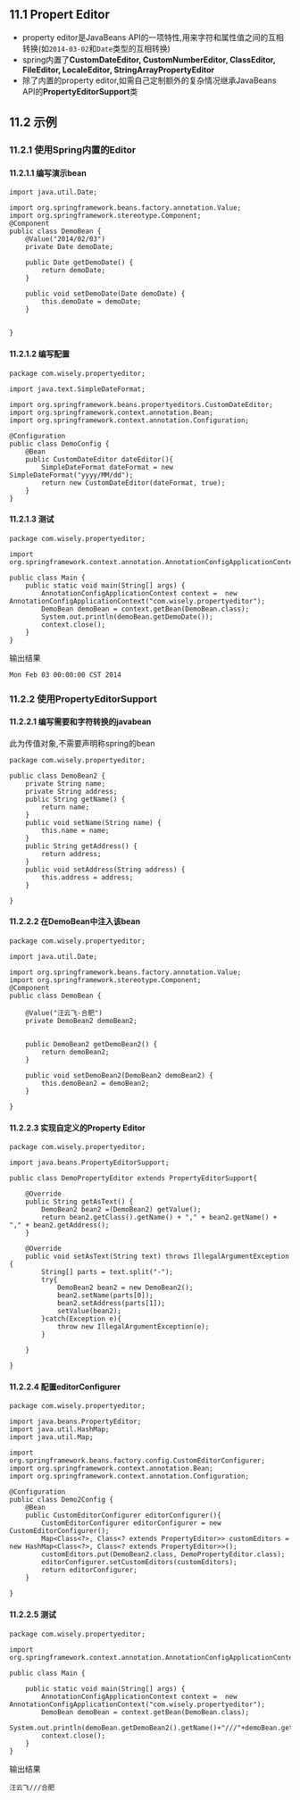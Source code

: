 ## 11.1 Propert Editor
- property editor是JavaBeans API的一项特性,用来字符和属性值之间的互相转换(如`2014-03-02`和`Date`类型的互相转换)
- spring内置了**CustomDateEditor, CustomNumberEditor, ClassEditor, FileEditor, LocaleEditor, StringArrayPropertyEditor**
- 除了内置的property editor,如需自己定制额外的复杂情况继承JavaBeans API的**PropertyEditorSupport**类

## 11.2 示例

### 11.2.1 使用Spring内置的Editor
#### 11.2.1.1 编写演示bean
```
import java.util.Date;

import org.springframework.beans.factory.annotation.Value;
import org.springframework.stereotype.Component;
@Component
public class DemoBean {
	@Value("2014/02/03")
	private Date demoDate;

	public Date getDemoDate() {
		return demoDate;
	}

	public void setDemoDate(Date demoDate) {
		this.demoDate = demoDate;
	}


}

```
#### 11.2.1.2 编写配置
```
package com.wisely.propertyeditor;

import java.text.SimpleDateFormat;

import org.springframework.beans.propertyeditors.CustomDateEditor;
import org.springframework.context.annotation.Bean;
import org.springframework.context.annotation.Configuration;

@Configuration
public class DemoConfig {
	@Bean
	public CustomDateEditor dateEditor(){
		SimpleDateFormat dateFormat = new SimpleDateFormat("yyyy/MM/dd");
		return new CustomDateEditor(dateFormat, true);
	}
}

```
#### 11.2.1.3 测试
```
package com.wisely.propertyeditor;

import org.springframework.context.annotation.AnnotationConfigApplicationContext;

public class Main {
	public static void main(String[] args) {
		AnnotationConfigApplicationContext context =  new AnnotationConfigApplicationContext("com.wisely.propertyeditor");
		DemoBean demoBean = context.getBean(DemoBean.class);
		System.out.println(demoBean.getDemoDate());
		context.close();
	}
}

```
输出结果
```
Mon Feb 03 00:00:00 CST 2014
```

### 11.2.2 使用PropertyEditorSupport

#### 11.2.2.1 编写需要和字符转换的javabean
此为传值对象,不需要声明称spring的bean
```
package com.wisely.propertyeditor;

public class DemoBean2 {
	private String name;
	private String address;
	public String getName() {
		return name;
	}
	public void setName(String name) {
		this.name = name;
	}
	public String getAddress() {
		return address;
	}
	public void setAddress(String address) {
		this.address = address;
	}

}

```

#### 11.2.2.2 在DemoBean中注入该bean
```
package com.wisely.propertyeditor;

import java.util.Date;

import org.springframework.beans.factory.annotation.Value;
import org.springframework.stereotype.Component;
@Component
public class DemoBean {

	@Value("汪云飞-合肥")
	private DemoBean2 demoBean2;


	public DemoBean2 getDemoBean2() {
		return demoBean2;
	}

	public void setDemoBean2(DemoBean2 demoBean2) {
		this.demoBean2 = demoBean2;
	}

}

```

#### 11.2.2.3 实现自定义的Property Editor
```
package com.wisely.propertyeditor;

import java.beans.PropertyEditorSupport;

public class DemoPropertyEditor extends PropertyEditorSupport{

	@Override
	public String getAsText() {
		DemoBean2 bean2 =(DemoBean2) getValue();
		return bean2.getClass().getName() + "," + bean2.getName() + "," + bean2.getAddress();
	}

	@Override
	public void setAsText(String text) throws IllegalArgumentException {
		String[] parts = text.split("-");
		try{
			DemoBean2 bean2 = new DemoBean2();
			bean2.setName(parts[0]);
			bean2.setAddress(parts[1]);
			setValue(bean2);
		}catch(Exception e){
			throw new IllegalArgumentException(e);
		}

	}

}

```

#### 11.2.2.4 配置editorConfigurer
```
package com.wisely.propertyeditor;

import java.beans.PropertyEditor;
import java.util.HashMap;
import java.util.Map;

import org.springframework.beans.factory.config.CustomEditorConfigurer;
import org.springframework.context.annotation.Bean;
import org.springframework.context.annotation.Configuration;

@Configuration
public class Demo2Config {
	@Bean
	public CustomEditorConfigurer editorConfigurer(){
		CustomEditorConfigurer editorConfigurer = new CustomEditorConfigurer();
		Map<Class<?>, Class<? extends PropertyEditor>> customEditors = new HashMap<Class<?>, Class<? extends PropertyEditor>>();
		customEditors.put(DemoBean2.class, DemoPropertyEditor.class);
		editorConfigurer.setCustomEditors(customEditors);
		return editorConfigurer;
	}

}

```

#### 11.2.2.5 测试
```
package com.wisely.propertyeditor;

import org.springframework.context.annotation.AnnotationConfigApplicationContext;

public class Main {

	public static void main(String[] args) {
		AnnotationConfigApplicationContext context =  new AnnotationConfigApplicationContext("com.wisely.propertyeditor");
		DemoBean demoBean = context.getBean(DemoBean.class);
		System.out.println(demoBean.getDemoBean2().getName()+"///"+demoBean.getDemoBean2().getAddress());
		context.close();
	}
}

```
输出结果
```
汪云飞///合肥
```





